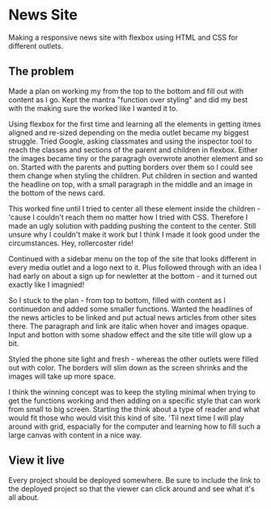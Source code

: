 # News Site

Making a responsive news site with flexbox using HTML and CSS for different outlets.

## The problem

Made a plan on working my from the top to the bottom and fill out with content as I go. Kept the mantra "function over styling" and did my best with the making sure the worked like I wanted it to. 

Using flexbox for the first time and learning all the elements in getting itmes aligned and re-sized depending on the media outlet became my biggest struggle. Tried Google, asking classmates and using the inspector tool to reach the classes and sections of the parent and children in flexbox. Either the images became tiny or the paragragh overwrote another element and so on. 
Started with the parents and putting borders over them so I could see them change when styling the children. Put children in section and wanted the headline on top, with a small paragraph in the middle and an image in the bottom of the news card.

This worked fine until I tried to center all these element inside the children - 'cause I couldn't reach them no matter how I tried with CSS. Therefore I made an ugly solution with padding pushing the content to the center. Still unsure why I couldn't make it work but I think I made it look good under the circumstances. Hey, rollercoster ride!

Continued with a sidebar menu on the top of the site that looks different in every media outlet and a logo next to it. Plus followed through with an idea I had early on about a sign up for newletter at the bottom - and it turned out exactly like I imagnied! 

So I stuck to the plan - from top to bottom, filled with content as I continuedon and added some smaller functions.
Wanted the headlines of the news articles to be linked and put actual news articles from other sites there. The paragraph and link are italic when hover and images opaque. Input and botton with some shadow effect and the site title will glow up a bit.

Styled the phone site light and fresh - whereas the other outlets were filled out with color. The borders will slim down as the screen shrinks and the images will take up more space.

I think the winning concept was to keep the styling minimal when trying to get the functions working and then adding on a specific style that can work from small to big screen. Starting the think about a type of reader and what would fit those who would visit this kind of site.
'Til next time I will play around with grid, espacially for the computer and learning how to fill such a large canvas with content in a nice way. 


## View it live
Every project should be deployed somewhere. Be sure to include the link to the deployed project so that the viewer can click around and see what it's all about.
